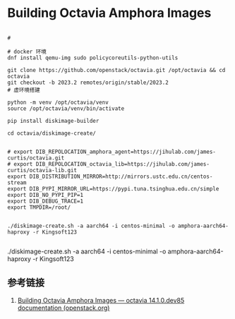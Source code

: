 # Building Octavia Amphora Images

```

# 

# docker 环境
dnf install qemu-img sudo policycoreutils-python-utils

git clone https://github.com/openstack/octavia.git /opt/octavia && cd octavia
git checkout -b 2023.2 remotes/origin/stable/2023.2
# 虚环境搭建

python -m venv /opt/octavia/venv
source /opt/octavia/venv/bin/activate

pip install diskimage-builder

cd octavia/diskimage-create/


# export DIB_REPOLOCATION_amphora_agent=https://jihulab.com/james-curtis/octavia.git
# export DIB_REPOLOCATION_octavia_lib=https://jihulab.com/james-curtis/octavia-lib.git
export DIB_DISTRIBUTION_MIRROR=http://mirrors.ustc.edu.cn/centos-stream
export DIB_PYPI_MIRROR_URL=https://pypi.tuna.tsinghua.edu.cn/simple
export DIB_NO_PYPI_PIP=1
export DIB_DEBUG_TRACE=1
export TMPDIR=/root/


./diskimage-create.sh -a aarch64 -i centos-minimal -o amphora-aarch64-haproxy -r Kingsoft123


```



./diskimage-create.sh -a aarch64 -i centos-minimal -o amphora-aarch64-haproxy -r Kingsoft123

## 参考链接

1. [Building Octavia Amphora Images — octavia 14.1.0.dev85 documentation (openstack.org)](https://docs.openstack.org/octavia/latest/admin/amphora-image-build.html)